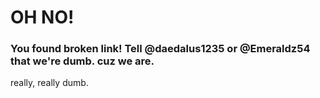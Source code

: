 # OH NO!
### You found broken link! Tell @daedalus1235 or @Emeraldz54 that we're dumb. cuz we are.
really, really dumb.
